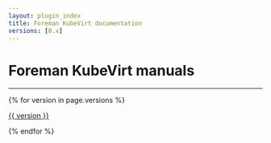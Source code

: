 ```yaml
---
layout: plugin_index
title: Foreman KubeVirt documentation
versions: [0.x]
---
```


# Foreman KubeVirt manuals
-----------------------------

<div class='row plugin-manual'>
    {% for version in page.versions %}
	<div class='col-md-4 center'>
		<a href="plugins/foreman_kubevirt/{{ version }}/index.html" class="btn-doc btn">
			<i class="fa fa-newspaper-o"></i>
			<p id='manual'>{{ version }}</p>
		</a>
	</div>
    {% endfor %}
</div>
